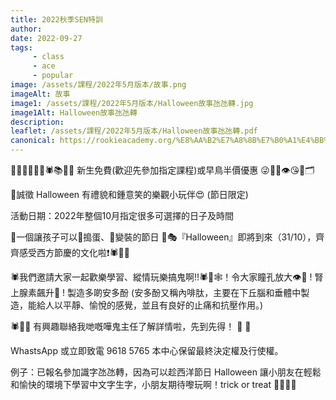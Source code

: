 ```yaml
---
title: 2022秋季SEN特訓
author:
date: 2022-09-27
tags: 
     - class
     - ace
     - popular
image: /assets/課程/2022年5月版本/故事.png
imageAlt: 故事
image1: /assets/課程/2022年5月版本/Halloween故事氹氹轉.jpg
image1Alt: Halloween故事氹氹轉
description: 
leaflet: /assets/課程/2022年5月版本/Halloween故事氹氹轉.pdf
canonical: https://rookieacademy.org/%E8%AA%B2%E7%A8%8B%E7%B0%A1%E4%BB%8B/Halloween%E6%95%85%E4%BA%8B%E6%B0%B9%E6%B0%B9%E8%BD%89/
---
```


🎃🙃🧟‍♀️🎉😍🕷📚🐾🦂 新生免費(歡迎先參加指定課程)或早鳥半價優惠 😜🌸🐡👁😘🎃🗂

🍬誠徵 Halloween 有禮貌和鍾意笑的樂觀小玩伴😍  (節日限定)

活動日期：2022年整個10月指定很多可選擇的日子及時間

🎃一個讓孩子可以🥁搗蛋、🕺變裝的節日 👯🎭『Halloween』即將到來（31/10），齊齊感受西方節慶的文化啦❗🕷🧟‍♀️

🕷️我們邀請大家一起歡樂學習、縱情玩樂搞鬼啊!!🕷🦂🕸！令大家瞳孔放大👁🎉 ! 腎上腺素飆升🎃 ! 製造多啲安多酚 (安多酚又稱內啡肽，主要在下丘腦和垂體中製造，能給人以平靜、愉悅的感覺，並且有良好的止痛和抗壓作用。)

🕷🧟‍♀️ 有興趣聯絡我哋嘅嘩鬼主任了解詳情啦，先到先得！ 🎃 🤪 

WhastsApp  或立即致電 9618 5765
本中心保留最終決定權及行使權。

例子：已報名參加識字氹氹轉，因為可以趁西洋節日 Halloween 讓小朋友在輕鬆和愉快的環境下學習中文字生字，小朋友期待嚟玩啊！trick or treat 🦂🤪🎃🎪